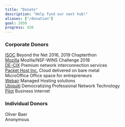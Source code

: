 ```yaml
---
title: "Donate"
description: "Help fund our next hub!"
aliases: ["/donation"]
goal: 2650
progress: 420
---
```


### Corporate Donors

[ISOC](https://www.internetsociety.org/) Beyond the Net 2016, 2019 Chapterthon   
[Mozilla](https://foundation.mozilla.org/) Mozilla/NSF-WINS Challenge 2018  
[DE-CIX](https://de-cix.net/) Premium network interconnection services  
[Packet Host Inc.](https://www.packet.net/) Cloud delivered on bare metal  
MicroOffice Office space for entrepreneurs  
[Webair](https://www.webair.com/) Managed Hosting solutions  
[Ubiquiti](https://www.ui.com/) Democratizing Professional Network Technology  
[Pilot](https://www.pilotfiber.com/) Business Internet

### Individual Donors

Oliver Baer  
Anonymous
